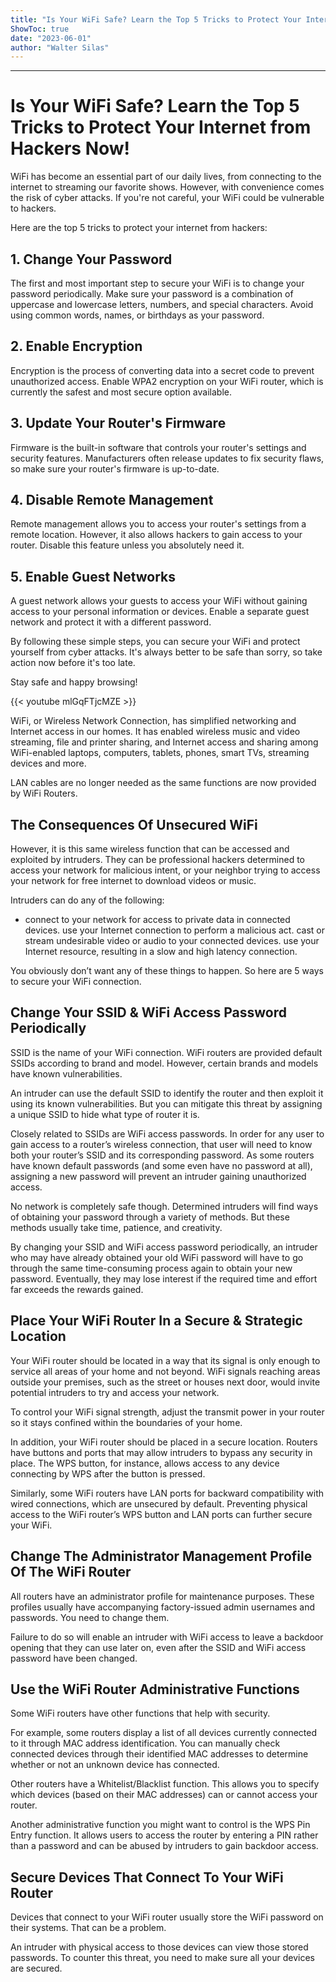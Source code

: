 ```yaml
---
title: "Is Your WiFi Safe? Learn the Top 5 Tricks to Protect Your Internet from Hackers Now!"
ShowToc: true 
date: "2023-06-01"
author: "Walter Silas"
---
```

*****
# Is Your WiFi Safe? Learn the Top 5 Tricks to Protect Your Internet from Hackers Now!

WiFi has become an essential part of our daily lives, from connecting to the internet to streaming our favorite shows. However, with convenience comes the risk of cyber attacks. If you're not careful, your WiFi could be vulnerable to hackers.

Here are the top 5 tricks to protect your internet from hackers:

## 1. Change Your Password

The first and most important step to secure your WiFi is to change your password periodically. Make sure your password is a combination of uppercase and lowercase letters, numbers, and special characters. Avoid using common words, names, or birthdays as your password. 

## 2. Enable Encryption

Encryption is the process of converting data into a secret code to prevent unauthorized access. Enable WPA2 encryption on your WiFi router, which is currently the safest and most secure option available. 

## 3. Update Your Router's Firmware

Firmware is the built-in software that controls your router's settings and security features. Manufacturers often release updates to fix security flaws, so make sure your router's firmware is up-to-date. 

## 4. Disable Remote Management

Remote management allows you to access your router's settings from a remote location. However, it also allows hackers to gain access to your router. Disable this feature unless you absolutely need it. 

## 5. Enable Guest Networks

A guest network allows your guests to access your WiFi without gaining access to your personal information or devices. Enable a separate guest network and protect it with a different password.

By following these simple steps, you can secure your WiFi and protect yourself from cyber attacks. It's always better to be safe than sorry, so take action now before it's too late.

Stay safe and happy browsing!

{{< youtube mlGqFTjcMZE >}} 



WiFi, or Wireless Network Connection, has simplified networking and Internet access in our homes. It has enabled wireless music and video streaming, file and printer sharing, and Internet access and sharing among WiFi-enabled laptops, computers, tablets, phones, smart TVs, streaming devices and more. 
 
LAN cables are no longer needed as the same functions are now provided by WiFi Routers.
 
## The Consequences Of Unsecured WiFi
 
However, it is this same wireless function that can be accessed and exploited by intruders. They can be professional hackers determined to access your network for malicious intent, or your neighbor trying to access your network for free internet to download videos or music.
 

 
Intruders can do any of the following:  
 
- connect to your network for access to private data in connected devices.   use your Internet connection to perform a malicious act.   cast or stream undesirable video or audio to your connected devices.  use your Internet resource, resulting in a slow and high latency connection.

 
You obviously don’t want any of these things to happen. So here are 5 ways to secure your WiFi connection.
 
## Change Your SSID & WiFi Access Password Periodically 
 
SSID is the name of your WiFi connection. WiFi routers are provided default SSIDs according to brand and model. However, certain brands and models have known vulnerabilities. 
 
An intruder can use the default SSID to identify the router and then exploit it using its known vulnerabilities. But you can mitigate this threat by assigning a unique SSID to hide what type of router it is.
 
Closely related to SSIDs are WiFi access passwords. In order for any user to gain access to a router’s wireless connection, that user will need to know both your router’s SSID and its corresponding password. As some routers have known default passwords (and some even have no password at all), assigning a new password will prevent an intruder gaining unauthorized access.  
 
No network is completely safe though. Determined intruders will find ways of obtaining your password through a variety of methods. But these methods usually take time, patience, and creativity.
 
By changing your SSID and WiFi access password periodically, an intruder who may have already obtained your old WiFi password will have to go through the same time-consuming process again to obtain your new password. Eventually, they may lose interest if the required time and effort far exceeds the rewards gained.  
 
## Place Your WiFi Router In a Secure & Strategic Location
 
Your WiFi router should be located in a way that its signal is only enough to service all areas of your home and not beyond. WiFi signals reaching areas outside your premises, such as the street or houses next door, would invite potential intruders to try and access your network. 
 
To control your WiFi signal strength, adjust the transmit power in your router so it stays confined within the boundaries of your home.
 
In addition, your WiFi router should be placed in a secure location. Routers have buttons and ports that may allow intruders to bypass any security in place. The WPS button, for instance, allows access to any device connecting by WPS after the button is pressed.  
 
Similarly, some WiFi routers have LAN ports for backward compatibility with wired connections, which are unsecured by default. Preventing physical access to the WiFi router’s WPS button and LAN ports can further secure your WiFi.
 
## Change The Administrator Management Profile Of The WiFi Router  
 
All routers have an administrator profile for maintenance purposes. These profiles usually have accompanying factory-issued admin usernames and passwords. You need to change them. 
 
Failure to do so will enable an intruder with WiFi access to leave a backdoor opening that they can use later on, even after the SSID and WiFi access password have been changed.
 
## Use the WiFi Router Administrative Functions
 
Some WiFi routers have other functions that help with security.  
 
For example, some routers display a list of all devices currently connected to it through MAC address identification. You can manually check connected devices through their identified MAC addresses to determine whether or not an unknown device has connected.
 
Other routers have a Whitelist/Blacklist function. This allows you to specify which devices (based on their MAC addresses) can or cannot access your router.  
 
Another administrative function you might want to control is the WPS Pin Entry function. It allows users to access the router by entering a PIN rather than a password and can be abused by intruders to gain backdoor access.  
 
## Secure Devices That Connect To Your WiFi Router
 
Devices that connect to your WiFi router usually store the WiFi password on their systems. That can be a problem. 
 
An intruder with physical access to those devices can view those stored passwords. To counter this threat, you need to make sure all your devices are secured.   



